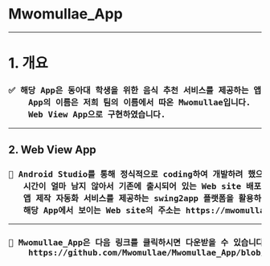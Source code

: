 <h1>Mwomullae_App</h1>  
<hr>
<h1>1. 개요</h1>
<h3><pre>
✅ 해당 App은 동아대 학생을 위한 음식 추천 서비스를 제공하는 앱입니다.
    App의 이름은 저희 팀의 이름에서 따온 Mwomullae입니다.
    Web View App으로 구현하였습니다.
</pre></h3>

<hr>

<h2>2. Web View App</h2>
<h3><pre>
🍩 Android Studio를 통해 정식적으로 coding하여 개발하려 했으나, 프로젝트 평가 종료일까지
   시간이 얼마 남지 않아서 기존에 출시되어 있는 Web site 배포 service를 제공하는 플랫폼인 netlify와
   앱 제작 자동화 서비스를 제공하는 swing2app 플랫폼을 활용하여 App을 제작했습니다.
   해당 App에서 보이는 Web site의 주소는 https://mwomullae.netlify.app 입니다.
</pre></h3>

<hr>

<h3><pre>
🍔 Mwomullae_App은 다음 링크를 클릭하시면 다운받을 수 있습니다.
    https://github.com/Mwomullae/Mwomullae_App/blob/19a433ea2a314270f981d165bf1a27585d6a24d8/Mwomullae-0_3_debug.apk
</pre></h3>


